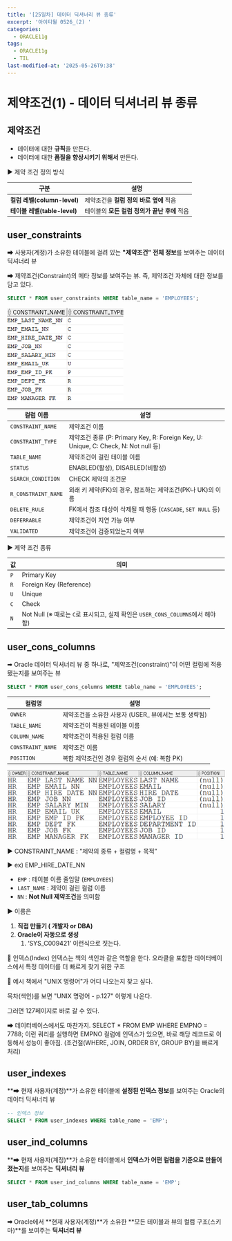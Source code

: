 ```yaml
---
title: '[25일차] 데이터 딕셔너리 뷰 종류'
excerpt: '아이티윌 0526_(2) '
categories:
  - ORACLE11g
tags:
  - ORACLE11g
  - TIL
last-modified-at: '2025-05-26T9:38'
---
```


# 제약조건(1) - 데이터 딕셔너리 뷰 종류

## 제약조건 

- 데이터에 대한 **규칙**을 만든다.
- 데이터에 대한 **품질을 향상시키기 위해서** 만든다.

▶ 제약 조건 정의 방식 

| 구분 | 설명 |
| --- | --- |
| **컬럼 레벨(column-level)** | 제약조건을 **컬럼 정의 바로 옆에** 적음 |
| **테이블 레벨(table-level)** | 테이블의 **모든 컬럼 정의가 끝난 후에** 적음 |

## user_constraints

➡ 사용자(계정)가 소유한 테이블에 걸려 있는 **"제약조건" 전체 정보**를 
     보여주는 데이터 딕셔너리 뷰

➡ 제약조건(Constraint)의 메타 정보를 보여주는 뷰.
   즉, 제약조건 자체에 대한 정보를 담고 있다.  

```sql
SELECT * FROM user_constraints WHERE table_name = 'EMPLOYEES';
```

![image.png](/assets/20250526/2.png)

| 컬럼 이름 | 설명 |
| --- | --- |
| `CONSTRAINT_NAME` | 제약조건 이름 |
| `CONSTRAINT_TYPE` | 제약조건 종류 (P: Primary Key, R: Foreign Key, U: Unique, C: Check, N: Not null 등) |
| `TABLE_NAME` | 제약조건이 걸린 테이블 이름 |
| `STATUS` | ENABLED(활성), DISABLED(비활성) |
| `SEARCH_CONDITION` | CHECK 제약의 조건문 |
| `R_CONSTRAINT_NAME` | 외래 키 제약(FK)의 경우, 참조하는 제약조건(PK나 UK)의 이름 |
| `DELETE_RULE` | FK에서 참조 대상이 삭제될 때 행동 (`CASCADE`, `SET NULL` 등) |
| `DEFERRABLE` | 제약조건이 지연 가능 여부 |
| `VALIDATED` | 제약조건이 검증되었는지 여부 |

▶ 제약 조건 종류

| 값 | 의미 |
| --- | --- |
| `P` | Primary Key |
| `R` | Foreign Key (Reference) |
| `U` | Unique |
| `C` | Check |
| `N` | Not Null (※ 때로는 `C`로 표시되고, 실제 확인은 `USER_CONS_COLUMNS`에서 해야 함) |

## user_cons_columns

➡ Oracle 데이터 딕셔너리 뷰 중 하나로,  "제약조건(constraint)"이 어떤 컬럼에 적용됐는지를 보여주는 뷰

```sql
SELECT * FROM user_cons_columns WHERE table_name = 'EMPLOYEES';
```

| 컬럼명 | 설명 |
| --- | --- |
| `OWNER` | 제약조건을 소유한 사용자 (USER_ 뷰에서는 보통 생략됨) |
| `TABLE_NAME` | 제약조건이 적용된 테이블 이름 |
| `COLUMN_NAME` | 제약조건이 적용된 컬럼 이름 |
| `CONSTRAINT_NAME` | 제약조건 이름 |
| `POSITION` | 복합 제약조건인 경우 컬럼의 순서 (예: 복합 PK) |

![image.png](/assets/20250526/3.png)

▶ CONSTRAINT_NAME : "제약의 종류 + 컬럼명 + 목적”

▶ ex) EMP_HIRE_DATE_NN

- `EMP` : 테이블 이름 줄임말 (`EMPLOYEES`)
- `LAST_NAME` : 제약이 걸린 컬럼 이름
- `NN` : **Not Null 제약조건**을 의미함

▶ 이름은 

1. **직접 만들기 ( 개발자 or DBA)**
2. **Oracle이 자동으로 생성**
    1. ‘SYS_C009421’ 이런식으로 짓는다.


📌 인덱스(Index)
인덱스는 책의 색인과 같은 역할을 한다.
오라클을 포함한 데이터베이스에서 특정 데이터를 더 빠르게 찾기 위한 구조

📖 예시
책에서 "UNIX 명령어"가 어디 나오는지 찾고 싶다.

목차(색인)를 보면 "UNIX 명령어 - p.127" 이렇게 나온다.

그러면 127페이지로 바로 갈 수 있다.

➡ 데이터베이스에서도 마찬가지.
SELECT * FROM EMP WHERE EMPNO = 7788; 이런 쿼리를 실행하면
EMPNO 컬럼에 인덱스가 있으면, 바로 해당 레코드로 이동해서 성능이 좋아짐.
(조건절(WHERE, JOIN, ORDER BY, GROUP BY)을 빠르게 처리)

## user_indexes

**➡ 현재 사용자(계정)**가 소유한 테이블에 **설정된 인덱스 정보**를 보여주는 Oracle의 데이터 딕셔너리 뷰

```sql
-- 인덱스 정보
SELECT * FROM user_indexes WHERE table_name = 'EMP';
```

## user_ind_columns

**➡ 현재 사용자(계정)**가 소유한 테이블에서 **인덱스가 어떤 컬럼을 기준으로 만들어졌는지**를 보여주는 **딕셔너리 뷰**

```sql
SELECT * FROM user_ind_columns WHERE table_name = 'EMP';
```

## user_tab_columns

**➡** Oracle에서 **현재 사용자(계정)**가 소유한 **모든 테이블과 뷰의 컬럼 구조(스키마)**를 보여주는 **딕셔너리 뷰**
